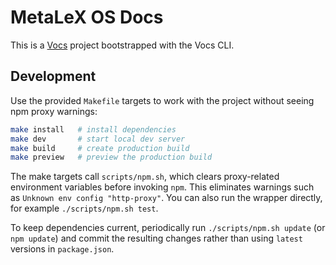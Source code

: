 # MetaLeX OS Docs

This is a [Vocs](https://vocs.dev) project bootstrapped with the Vocs CLI.

## Development

Use the provided `Makefile` targets to work with the project without seeing
npm proxy warnings:

```sh
make install   # install dependencies
make dev       # start local dev server
make build     # create production build
make preview   # preview the production build
```

The make targets call `scripts/npm.sh`, which clears proxy-related
environment variables before invoking `npm`. This eliminates warnings such as
`Unknown env config "http-proxy"`. You can also run the wrapper directly, for
example `./scripts/npm.sh test`.

To keep dependencies current, periodically run `./scripts/npm.sh update` (or
`npm update`) and commit the resulting changes rather than using `latest`
versions in `package.json`.
